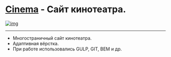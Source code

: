 # [Cinema](https://lyu-chunkwo.github.io/alpha/dist/index.html) - Сайт кинотеатра.

[<img src="https://lyu-chunkwo.github.io/alpha/dist/images/foreadme/cinema.jpg" alt="img">](https://lyu-chunkwo.github.io/cinematica/dist/index.html)


---
- Многостраничный сайт кинотеатра.
- Адаптивная вёрстка.
- При работе использовались GULP, GIT, BEM и др.

